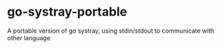# go-systray-portable
A portable version of go systray, using stdin/stdout to communicate with other language

